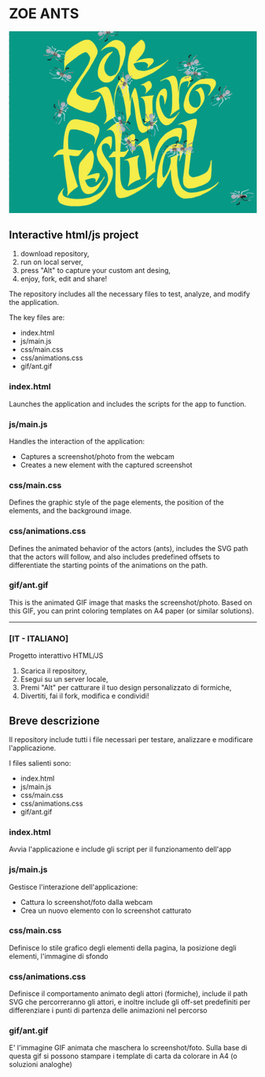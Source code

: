 # ZOE ANTS
![Example](/png/zoe_ants.png)
## Interactive html/js project

1) download repository,
2) run on local server,
3) press "Alt" to capture your custom ant desing,
4) enjoy, fork, edit and share!

The repository includes all the necessary files to test, analyze, and modify the application.

The key files are:

- index.html
- js/main.js
- css/main.css
- css/animations.css
- gif/ant.gif

### index.html
Launches the application and includes the scripts for the app to function.

### js/main.js
Handles the interaction of the application:
- Captures a screenshot/photo from the webcam
- Creates a new element with the captured screenshot

### css/main.css
Defines the graphic style of the page elements,
the position of the elements, and the background image.

### css/animations.css
Defines the animated behavior of the actors (ants),
includes the SVG path that the actors will follow, and also includes predefined offsets
to differentiate the starting points of the animations on the path.

### gif/ant.gif
This is the animated GIF image that masks the screenshot/photo.
Based on this GIF, you can print coloring templates on A4 paper (or similar solutions).

-----

### [IT - ITALIANO]
Progetto interattivo HTML/JS

1) Scarica il repository,
2) Esegui su un server locale,
3) Premi "Alt" per catturare il tuo design personalizzato di formiche,
4) Divertiti, fai il fork, modifica e condividi!

## Breve descrizione

Il repository include tutti i file necessari per testare, analizzare e modificare l'applicazione.

I files salienti sono:
- index.html
- js/main.js
- css/main.css
- css/animations.css
- gif/ant.gif

### index.html
Avvia l'applicazione e include gli script per il funzionamento dell'app

### js/main.js
Gestisce l'interazione dell'applicazione:
- Cattura lo screenshot/foto dalla webcam
- Crea un nuovo elemento con lo screenshot catturato

### css/main.css
Definisce lo stile grafico degli elementi della pagina,
la posizione degli elementi, l'immagine di sfondo

### css/animations.css
Definisce il comportamento animato degli attori (formiche),
include il path SVG che percorreranno gli attori, e inoltre include gli off-set predefiniti 
per differenziare i punti di partenza delle animazioni nel percorso

### gif/ant.gif
E' l'immagine GIF animata che maschera lo screenshot/foto. 
Sulla base di questa gif si possono stampare i template di carta da colorare in A4 (o soluzioni analoghe)
